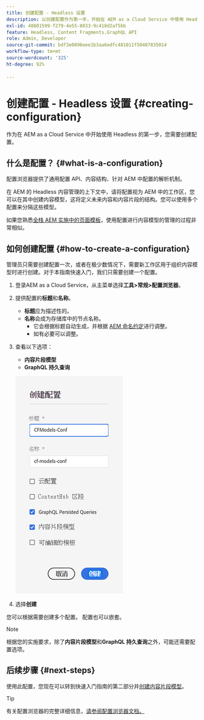 ```yaml
---
title: 创建配置 - Headless 设置
description: 以创建配置作为第一步，开始在 AEM as a Cloud Service 中使用 Headless。
exl-id: 48801599-f279-4e55-8033-9c418d2af5bb
feature: Headless, Content Fragments,GraphQL API
role: Admin, Developer
source-git-commit: bdf3e0896eee1b3aa6edfc481011f50407835014
workflow-type: tm+mt
source-wordcount: '325'
ht-degree: 92%

---
```


# 创建配置 - Headless 设置 {#creating-configuration}

作为在 AEM as a Cloud Service 中开始使用 Headless 的第一步，您需要创建配置。

## 什么是配置？ {#what-is-a-configuration}

配置浏览器提供了通用配置 API、内容结构、针对 AEM 中配置的解析机制。

在 AEM 的 Headless 内容管理的上下文中，请将配置视为 AEM 中的工作区，您可以在其中创建内容模型，这将定义未来内容和内容片段的结构。您可以使用多个配置来分隔这些模型。

如果您熟悉[全栈 AEM 实施中的页面模板](/help/sites-cloud/authoring/sites-console/templates.md)，使用配置进行内容模型的管理的过程非常相似。

## 如何创建配置 {#how-to-create-a-configuration}

管理员只需要创建配置一次，或者在极少数情况下，需要新工作区用于组织内容模型时进行创建。对于本指南快速入门，我们只需要创建一个配置。

1. 登录AEM as a Cloud Service，从主菜单选择&#x200B;**工具>常规>配置浏览器**。
1. 提供配置的&#x200B;**标题**&#x200B;和&#x200B;**名称**。
   * **标题**&#x200B;应为描述性的。
   * **名称**&#x200B;会成为存储库中的节点名称。
      * 它会根据标题自动生成，并根据 [AEM 命名约定](/help/implementing/developing/introduction/naming-conventions.md)进行调整。
      * 如有必要可以调整。
1. 查看以下选项：
   * **内容片段模型**
   * **GraphQL 持久查询**

   ![创建配置](../assets/create-configuration.png)

1. 选择&#x200B;**创建**

您可以根据需要创建多个配置。 配置也可以嵌套。

>[!NOTE]
>
>根据您的实施要求，除了&#x200B;**内容片段模型**&#x200B;和&#x200B;**GraphQL 持久查询**&#x200B;之外，可能还需要配置选项。

## 后续步骤 {#next-steps}

使用此配置，您现在可以转到快速入门指南的第二部分并[创建内容片段模型](create-content-model.md)。

>[!TIP]
>
>有关配置浏览器的完整详细信息，[请参阅配置浏览器文档。](/help/implementing/developing/introduction/configurations.md)
